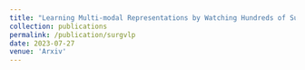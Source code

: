 ```yaml
---
title: "Learning Multi-modal Representations by Watching Hundreds of Surgical Video Lectures"
collection: publications
permalink: /publication/surgvlp
date: 2023-07-27
venue: 'Arxiv'
---
```

